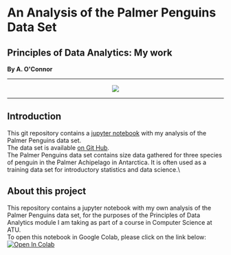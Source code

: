 # An Analysis of the Palmer Penguins Data Set
## Principles of Data Analytics: My work
**By A. O'Connor**
*********
<p align ="center"><img src="https://allisonhorst.github.io/palmerpenguins/logo.png" /></p>

*********

## Introduction 
This git repository contains a [jupyter notebook](https://github.com/a-o-connor/palmerpenguins_data_analytics/blob/main/palmerpenguinsanalysis.ipynb) with my analysis of the Palmer Penguins data set.\
The data set is available [on Git Hub](https://allisonhorst.github.io/palmerpenguins/articles/intro.html).\
The Palmer Penguins data set contains size data gathered for three species of penguin in the Palmer Achipelago in Antarctica. It is often used as a training data set for introductory statistics and data science.\
## About this project
This repository contains a jupyter notebook with my own analysis of the Palmer Penguins data set, for the purposes of the Principles of Data Analytics module I am taking as part of a course in Computer Science at ATU.\
To open this notebook in Google Colab, please click on the link below:\
<a target="_blank" href="https://colab.research.google.com/github/a-o-connor/palmerpenguins_data_analytics/blob/main/palmerpenguinsanalysis.ipynb">
  <img src="https://colab.research.google.com/assets/colab-badge.svg" alt="Open In Colab"/>
</a>

